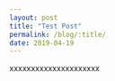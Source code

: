 ```yaml
---
layout: post
title: "Test Post"
permalink: /blog/:title/
date: 2019-04-19
---
```

xxxxxxxxxxxxxxxxxxxxx
